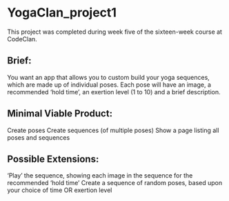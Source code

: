 # YogaClan_project1


This project was completed during week five of the sixteen-week course at CodeClan.

## Brief:
You want an app that allows you to custom build your yoga sequences, which are made up of individual poses. 
Each pose will have an image, a recommended ‘hold time’, an exertion level (1 to 10) and a brief description.

## Minimal Viable Product:
Create poses
Create sequences (of multiple poses)
Show a page listing all poses and sequences

## Possible Extensions:
‘Play’ the sequence, showing each image in the sequence for the recommended ‘hold time’
Create a sequence of random poses, based upon your choice of time OR exertion level

